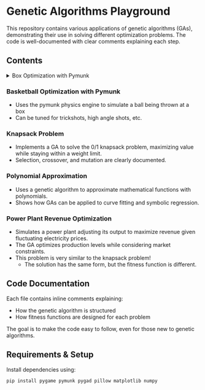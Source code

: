 # Genetic Algorithms Playground

This repository contains various applications of genetic algorithms (GAs), demonstrating their use in solving different optimization problems. The code is well-documented with clear comments explaining each step.

## Contents

<details>
<summary>
Box Optimization with Pymunk
</summary>
- Uses the pymunk physics engine to simulate falling balls inside a box.
- The genetic algorithm optimizes the box dimensions to be as small as possible while keeping the balls inside.
- Includes comments explaining physics simulation, fitness evaluation, and genetic operations.
</details>

### Basketball Optimization with Pymunk
- Uses the pymunk physics engine to simulate a ball being thrown at a box
- Can be tuned for trickshots, high angle shots, etc.

### Knapsack Problem
- Implements a GA to solve the 0/1 knapsack problem, maximizing value while staying within a weight limit.
- Selection, crossover, and mutation are clearly documented.

### Polynomial Approximation
- Uses a genetic algorithm to approximate mathematical functions with polynomials.
- Shows how GAs can be applied to curve fitting and symbolic regression.

### Power Plant Revenue Optimization
- Simulates a power plant adjusting its output to maximize revenue given fluctuating electricity prices.
- The GA optimizes production levels while considering market constraints.
- This problem is very similar to the knapsack problem!
  - The solution has the same form, but the fitness function is different.

## Code Documentation

Each file contains inline comments explaining:
- How the genetic algorithm is structured
- How fitness functions are designed for each problem

The goal is to make the code easy to follow, even for those new to genetic algorithms.

## Requirements & Setup

Install dependencies using:

```bash
pip install pygame pymunk pygad pillow matplotlib numpy
